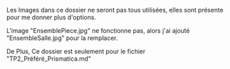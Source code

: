 Les Images dans ce dossier ne seront pas tous utilisées, elles sont présente pour me donner plus d'options.

L'image "EnsemblePiece.jpg" ne fonctionne pas, alors j'ai ajouté "EnsembleSalle.jpg" pour la remplacer.

De Plus, Ce dossier est seulement pour le fichier "TP2_Préféré_Prismatica.md"
